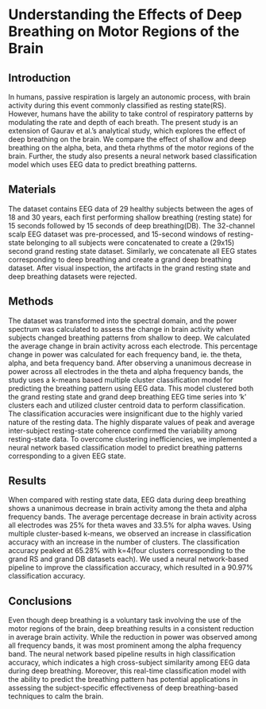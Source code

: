 # Understanding the Effects of Deep Breathing on Motor Regions of the Brain

## Introduction
In humans, passive respiration is largely an autonomic process, with brain activity during this event commonly classified as resting state(RS). However, humans have the ability to take control of respiratory patterns by modulating the rate and depth of each breath. The present study is an extension of Gaurav et al.’s analytical study, which explores the effect of deep breathing on the brain. We compare the effect of shallow and deep breathing on the alpha, beta, and theta rhythms of the motor regions of the brain. Further, the study also presents a neural network based classification model which uses EEG data to predict breathing patterns.

## Materials
The dataset contains EEG data of 29 healthy subjects between the ages of 18 and 30 years, each first performing shallow breathing (resting state) for 15 seconds followed by 15 seconds of deep breathing(DB). The 32-channel scalp EEG dataset was pre-processed, and 15-second windows of resting-state belonging to all subjects were concatenated to create a (29x15) second grand resting state dataset. Similarly, we concatenate all EEG states corresponding to deep breathing and create a grand deep breathing dataset. After visual inspection, the artifacts in the grand resting state and deep breathing datasets were rejected.

## Methods
The dataset was transformed into the spectral domain, and the power spectrum was calculated to assess the change in brain activity when subjects changed breathing patterns from shallow to deep. We calculated the average change in brain activity across each electrode. This percentage change in power was calculated for each frequency band, ie. the theta, alpha, and beta frequency band. After observing a unanimous decrease in power across all electrodes in the theta and alpha frequency bands, the study uses a k-means based multiple cluster classification model for predicting the breathing pattern using EEG data. This model clustered both the grand resting state and grand deep breathing EEG time series into ‘k’ clusters each and utilized cluster centroid data to perform classification. The classification accuracies were insignificant due to the highly varied nature of the resting data. The highly disparate values of peak and average inter-subject resting-state coherence confirmed the variability among resting-state data. To overcome clustering inefficiencies, we implemented a neural network based classification model to predict breathing patterns corresponding to a given EEG state.

## Results
When compared with resting state data, EEG data during deep breathing shows a unanimous decrease in brain activity among the theta and alpha frequency bands. The average percentage decrease in brain activity across all electrodes was 25% for theta waves and 33.5% for alpha waves. Using multiple cluster-based k-means, we observed an increase in classification accuracy with an increase in the number of clusters. The classification accuracy peaked at 65.28% with k=4(four clusters corresponding to the grand RS and grand DB datasets each). We used a neural network-based pipeline to improve the classification accuracy, which resulted in a 90.97% classification accuracy.

## Conclusions
Even though deep breathing is a voluntary task involving the use of the motor regions of the brain, deep breathing results in a consistent reduction in average brain activity. While the reduction in power was observed among all frequency bands, it was most prominent among the alpha frequency band. The neural network based pipeline results in high classification accuracy, which indicates a high cross-subject similarity among EEG data during deep breathing. Moreover, this real-time classification model with the ability to predict the breathing pattern has potential applications in assessing the subject-specific effectiveness of deep breathing-based techniques to calm the brain.
